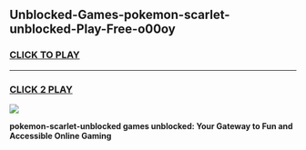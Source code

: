 
## Unblocked-Games-pokemon-scarlet-unblocked-Play-Free-o00oy
<h3>
<a href="https://premium76.site?title=pokemon-scarlet-unblocked&ref=12A">CLICK TO PLAY</a></h3>
<hr>

<h3>
<a href="https://premium76.site?title=pokemon-scarlet-unblocked&ref=12A">CLICK 2 PLAY</a>
  
</h3>

<a href="https://premium76.site?title=pokemon-scarlet-unblocked&ref=12A"><img src="https://clearcache.store/games.png"></a>


**pokemon-scarlet-unblocked games unblocked: Your Gateway to Fun and Accessible Online Gaming**
